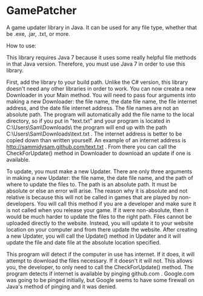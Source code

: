 GamePatcher
===========

A game updater library in Java.  It can be used for any file type, whether that be .exe, .jar, .txt, or more.

How to use:

This library requires Java 7 because it uses some really helpful file methods in that Java version.  Therefore, you must use Java 7 in order to use this library.

First, add the library to your build path.  Unlike the C# version, this library doesn't need any other libraries in order to work.   You can now create a new Downloader in your Main method. You will need to pass four arguments into making a new Downloader: the file name, the date file name, the file internet address, and the date file internet address. The file names are not an absolute path. The program will automatically add the file name to the local directory, so if you put in "text.txt" and your program is located in C:\\Users\\Sam\\Downloads\\ the program will end up with the path C:\\Users\\Sam\\Downloads\\text.txt . The internet address is better to be copied down than written yourself. An example of an internet address is http://sammidysam.github.com/text.txt . From there you can call the CheckForUpdate() method in Downloader to download an update if one is available.

To update, you must make a new Updater. There are only three arguments in making a new Updater: the file name, the date file name, and the path of where to update the files to. The path is an absolute path. It must be absolute or else an error will arise. The reason why it is absolute and not relative is because this will not be called in games that are played by non-developers. You will call this method if you are a developer and make sure it is not called when you release your game. If it were non-absolute, then it would be much harder to update the files to the right path. Files cannot be uploaded directly to the website. Instead, you will update it to your website location on your computer and from there update the website. After creating a new Updater, you will call the Update() method in Updater and it will update the file and date file at the absolute location specified.

This program will detect if the computer in use has internet. If it does, it will attempt to download the files necessary. If it doesn't it will not. This allows you, the developer, to only need to call the CheckForUpdate() method. The program detects if internet is available by pinging github.com .  Google.com was going to be pinged initially, but Google seems to have some firewall on Java's method of pinging and it was denied.
